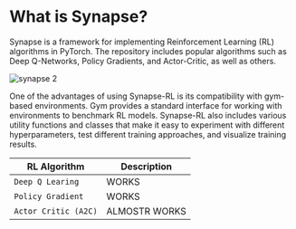 # What is Synapse?

Synapse is a framework for implementing Reinforcement Learning (RL) algorithms in PyTorch. The repository includes popular algorithms such as Deep Q-Networks, Policy Gradients, and Actor-Critic, as well as others.

![synapse 2](https://user-images.githubusercontent.com/56114938/235324384-6612eaf7-fda9-40d8-b366-d9d9d66920b0.png)

One of the advantages of using Synapse-RL is its compatibility with gym-based environments. Gym provides a standard interface for working with environments to benchmark RL models. Synapse-RL also includes various utility functions and classes that make it easy to experiment with different hyperparameters, test different training approaches, and visualize training results.




| RL Algorithm | Description |
| --- | --- |
| `Deep Q Learing` | WORKS |
| `Policy Gradient` | WORKS |
| `Actor Critic (A2C)` | ALMOSTR WORKS |
